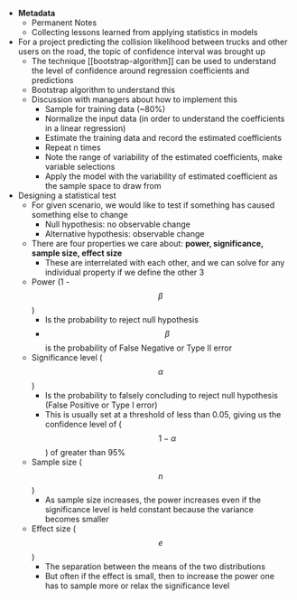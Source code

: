 - **Metadata**
    - Permanent Notes
    - Collecting lessons learned from applying statistics in models
- For a project predicting the collision likelihood between trucks and other users on the road, the topic of confidence interval was brought up
    - The technique [[bootstrap-algorithm]] can be used to understand the level of confidence around regression coefficients and predictions
    - Bootstrap algorithm to understand this
    - Discussion with managers about how to implement this
        - Sample for training data (~80%)
        - Normalize the input data (in order to understand the coefficients in a linear regression)
        - Estimate the training data and record the estimated coefficients
        - Repeat n times
        - Note the range of variability of the estimated coefficients, make variable selections
        - Apply the model with the variability of estimated coefficient as the sample space to draw from
- Designing a statistical test
    - For given scenario, we would like to test if something has caused something else to change
        - Null hypothesis: no observable change
        - Alternative hypothesis: observable change
    - There are four properties we care about: **power, significance, sample size, effect size**
        - These are interrelated with each other, and we can solve for any individual property if we define the other 3
    - Power (1 - $$\beta$$)
        - Is the probability to reject null hypothesis 
        - $$\beta$$ is the probability of False Negative or Type II error
    - Significance level ($$\alpha$$)
        - Is the probability to falsely concluding to reject null hypothesis (False Positive or Type I error)
        - This is usually set at a threshold of less than 0.05, giving us the confidence level of ($$1-\alpha$$) of greater than 95%
    - Sample size ($$n$$)
        - As sample size increases, the power increases even if the significance level is held constant because the variance becomes smaller 
    - Effect size ($$e$$)
        - The separation between the means of the two distributions
        - But often if the effect is small, then to increase the power one has to sample more or relax the significance level
